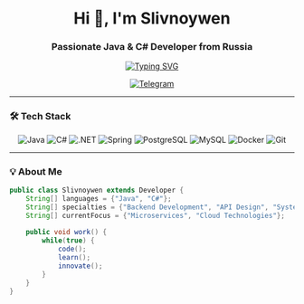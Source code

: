 <h1 align="center">Hi 👋, I'm Slivnoywen</h1>
<h3 align="center">Passionate Java & C# Developer from Russia</h3>

<p align="center">
  <a href="https://git.io/typing-svg">
    <img src="https://readme-typing-svg.demolab.com?font=Fira+Code&size=22&pause=1000&center=true&vCenter=true&width=600&lines=Turning+ideas+into+elegant+solutions;Full-cycle+development+enthusiast;Always+learning+something+new" alt="Typing SVG" />
  </a>
</p>

<p align="center">
  <a href="https://t.me/swagbroya">
    <img src="https://img.shields.io/badge/Telegram-2CA5E0?style=for-the-badge&logo=telegram&logoColor=white" alt="Telegram"/>
  </a>
</p>

---

### 🛠️ Tech Stack

<p align="center">
  <!-- Languages -->
  <img src="https://img.shields.io/badge/Java-ED8B00?style=for-the-badge&logo=openjdk&logoColor=white" alt="Java"/>
  <img src="https://img.shields.io/badge/C%23-239120?style=for-the-badge&logo=c-sharp&logoColor=white" alt="C#"/>
  
  <!-- Frameworks -->
  <img src="https://img.shields.io/badge/.NET-512BD4?style=for-the-badge&logo=dotnet&logoColor=white" alt=".NET"/>
  <img src="https://img.shields.io/badge/Spring-6DB33F?style=for-the-badge&logo=spring&logoColor=white" alt="Spring"/>
  
  <!-- Databases -->
  <img src="https://img.shields.io/badge/PostgreSQL-316192?style=for-the-badge&logo=postgresql&logoColor=white" alt="PostgreSQL"/>
  <img src="https://img.shields.io/badge/MySQL-005C84?style=for-the-badge&logo=mysql&logoColor=white" alt="MySQL"/>
  
  <!-- Tools -->
  <img src="https://img.shields.io/badge/Docker-2CA5E0?style=for-the-badge&logo=docker&logoColor=white" alt="Docker"/>
  <img src="https://img.shields.io/badge/Git-F05032?style=for-the-badge&logo=git&logoColor=white" alt="Git"/>
</p>

---
### 💡 About Me

```java
public class Slivnoywen extends Developer {
    String[] languages = {"Java", "C#"};
    String[] specialties = {"Backend Development", "API Design", "System Architecture"};
    String[] currentFocus = {"Microservices", "Cloud Technologies"};
    
    public void work() {
        while(true) {
            code();
            learn();
            innovate();
        }
    }
}
